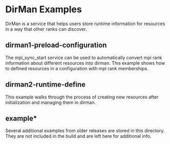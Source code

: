 DirMan Examples
===============
DirMan is a service that helps users store runtime information for resources
in a way that other ranks can discover.

dirman1-preload-configuration
-----------------------------
The mpi_sync_start service can be used to automatically convert mpi rank
information about different resources into dirman. This example shows how to
defined resources in a configuration with mpi rank memberships.

dirman2-runtime-define
----------------------
This example walks through the process of creating new resources after
initialization and managing them in dirman. 

example*
--------
Several additional examples from older releases are stored in this directory.
They are not included in the build and are left here for additional info.